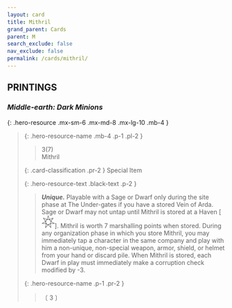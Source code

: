 ```yaml
---
layout: card
title: Mithril
grand_parent: Cards
parent: M
search_exclude: false
nav_exclude: false
permalink: /cards/mithril/
---
```


## PRINTINGS


### _Middle-earth: Dark Minions_

{: .hero-resource .mx-sm-6 .mx-md-8 .mx-lg-10 .mb-4 }
> {: .hero-resource-name .mb-4 .p-1 .pl-2 }
> > <div class="card-mp">3(7)</div>
> > <div class="card-name">Mithril</div>
>
> {: .card-classification .pr-2 }
> Special Item
>
> {: .hero-resource-text .black-text .p-2 }
> > _**Unique.**_ Playable with a Sage or Dwarf only during the site phase at The Under-gates if you have a stored Vein of Arda. Sage or Dwarf may not untap until Mithril is stored at a Haven \[![](/assets/images/free-haven.svg)]. Mithril is worth 7 marshalling points when stored. During any organization phase in which you store Mithril, you may immediately tap a character in the same company and play with him a non-unique, non-special weapon, armor, shield, or helmet from your hand or discard pile. When Mithril is stored, each Dwarf in play must immediately make a corruption check modified by -3.  
> 
> {: .hero-resource-name .p-1 .pr-2 }
> > <div class="card-shield"></div>
> > <div class="card-corruption">〔 3 〕</div>
